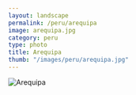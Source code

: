 ```yaml
---
layout: landscape
permalink: /peru/arequipa
image: arequipa.jpg
category: peru
type: photo
title: Arequipa
thumb: "/images/peru/arequipa.jpg"
---
```

![Arequipa](/images/peru/arequipa.jpg)